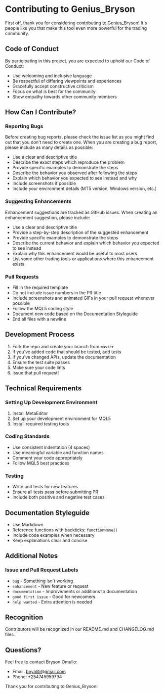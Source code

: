 # Contributing to Genius_Bryson

First off, thank you for considering contributing to Genius_Bryson! It's people like you that make this tool even more powerful for the trading community.

## Code of Conduct

By participating in this project, you are expected to uphold our Code of Conduct:

- Use welcoming and inclusive language
- Be respectful of differing viewpoints and experiences
- Gracefully accept constructive criticism
- Focus on what is best for the community
- Show empathy towards other community members

## How Can I Contribute?

### Reporting Bugs

Before creating bug reports, please check the issue list as you might find out that you don't need to create one. When you are creating a bug report, please include as many details as possible:

* Use a clear and descriptive title
* Describe the exact steps which reproduce the problem
* Provide specific examples to demonstrate the steps
* Describe the behavior you observed after following the steps
* Explain which behavior you expected to see instead and why
* Include screenshots if possible
* Include your environment details (MT5 version, Windows version, etc.)

### Suggesting Enhancements

Enhancement suggestions are tracked as GitHub issues. When creating an enhancement suggestion, please include:

* Use a clear and descriptive title
* Provide a step-by-step description of the suggested enhancement
* Provide specific examples to demonstrate the steps
* Describe the current behavior and explain which behavior you expected to see instead
* Explain why this enhancement would be useful to most users
* List some other trading tools or applications where this enhancement exists

### Pull Requests

* Fill in the required template
* Do not include issue numbers in the PR title
* Include screenshots and animated GIFs in your pull request whenever possible
* Follow the MQL5 coding style
* Document new code based on the Documentation Styleguide
* End all files with a newline

## Development Process

1. Fork the repo and create your branch from `master`
2. If you've added code that should be tested, add tests
3. If you've changed APIs, update the documentation
4. Ensure the test suite passes
5. Make sure your code lints
6. Issue that pull request!

## Technical Requirements

### Setting Up Development Environment

1. Install MetaEditor
2. Set up your development environment for MQL5
3. Install required testing tools

### Coding Standards

* Use consistent indentation (4 spaces)
* Use meaningful variable and function names
* Comment your code appropriately
* Follow MQL5 best practices

### Testing

* Write unit tests for new features
* Ensure all tests pass before submitting PR
* Include both positive and negative test cases

## Documentation Styleguide

* Use Markdown
* Reference functions with backticks: `functionName()`
* Include code examples when necessary
* Keep explanations clear and concise

## Additional Notes

### Issue and Pull Request Labels

* `bug` - Something isn't working
* `enhancement` - New feature or request
* `documentation` - Improvements or additions to documentation
* `good first issue` - Good for newcomers
* `help wanted` - Extra attention is needed

## Recognition

Contributors will be recognized in our README.md and CHANGELOG.md files.

## Questions?

Feel free to contact Bryson Omullo:
* Email: bnyaliti@gmail.com
* Phone: +254745959794

Thank you for contributing to Genius_Bryson!
